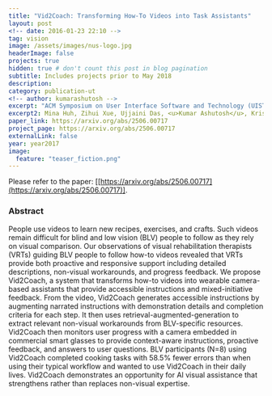 ```yaml
---
title: "Vid2Coach: Transforming How-To Videos into Task Assistants"
layout: post
<!-- date: 2016-01-23 22:10 -->
tag: vision
image: /assets/images/nus-logo.jpg
headerImage: false
projects: true
hidden: true # don't count this post in blog pagination
subtitle: Includes projects prior to May 2018
description: 
category: publication-ut
<!-- author: kumarashutosh -->
excerpt: "ACM Symposium on User Interface Software and Technology (UIST), Oct 2025"
excerpt2: Mina Huh, Zihui Xue, Ujjaini Das, <u>Kumar Ashutosh</u>, Kristen Grauman, Amy Pavel
paper_link: https://arxiv.org/abs/2506.00717
project_page: https://arxiv.org/abs/2506.00717
externalLink: false
year: year2017
image:
  feature: "teaser_fiction.png"
---
```


Please refer to the paper: [[https://arxiv.org/abs/2506.00717](https://arxiv.org/abs/2506.00717)].

### Abstract &nbsp;

People use videos to learn new recipes, exercises, and crafts. Such videos remain difficult for blind and low vision (BLV) people to follow as they rely on visual comparison. Our observations of visual rehabilitation therapists (VRTs) guiding BLV people to follow how-to videos revealed that VRTs provide both proactive and responsive support including detailed descriptions, non-visual workarounds, and progress feedback. We propose Vid2Coach, a system that transforms how-to videos into wearable camera-based assistants that provide accessible instructions and mixed-initiative feedback. From the video, Vid2Coach generates accessible instructions by augmenting narrated instructions with demonstration details and completion criteria for each step. It then uses retrieval-augmented-generation to extract relevant non-visual workarounds from BLV-specific resources. Vid2Coach then monitors user progress with a camera embedded in commercial smart glasses to provide context-aware instructions, proactive feedback, and answers to user questions. BLV participants (N=8) using Vid2Coach completed cooking tasks with 58.5\% fewer errors than when using their typical workflow and wanted to use Vid2Coach in their daily lives. Vid2Coach demonstrates an opportunity for AI visual assistance that strengthens rather than replaces non-visual expertise.
